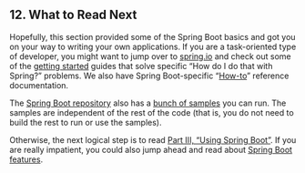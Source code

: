 ## 12. What to Read Next

Hopefully, this section provided some of the Spring Boot basics and got you on your way to writing your own applications. If you are a task-oriented type of developer, you might want to jump over to [spring.io](https://spring.io) and check out some of the [getting started](https://spring.io/guides/) guides that solve specific “How do I do that with Spring?” problems. We also have Spring Boot-specific “[How-to](howto.html)” reference documentation.

The [Spring Boot repository](https://github.com/spring-projects/spring-boot) also has a [bunch of samples](https://github.com/spring-projects/spring-boot/tree/v2.1.0.RELEASE/spring-boot-samples) you can run. The samples are independent of the rest of the code (that is, you do not need to build the rest to run or use the samples).

Otherwise, the next logical step is to read [Part III, “Using Spring Boot”](using-boot.html). If you are really impatient, you could also jump ahead and read about [Spring Boot features](boot-features.html).

